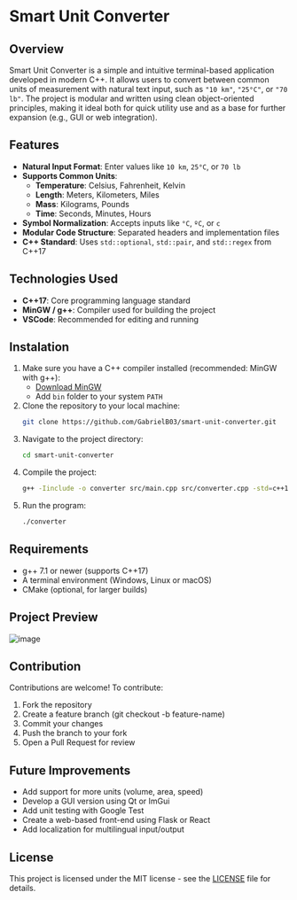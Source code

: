 # Smart Unit Converter

## Overview

Smart Unit Converter is a simple and intuitive terminal-based application developed in modern C++. It allows users to convert between common units of measurement with natural text input, such as `"10 km"`, `"25°C"`, or `"70 lb"`. The project is modular and written using clean object-oriented principles, making it ideal both for quick utility use and as a base for further expansion (e.g., GUI or web integration).

## Features

- **Natural Input Format**: Enter values like `10 km`, `25°C`, or `70 lb`
- **Supports Common Units**:
  - **Temperature**: Celsius, Fahrenheit, Kelvin
  - **Length**: Meters, Kilometers, Miles
  - **Mass**: Kilograms, Pounds
  - **Time**: Seconds, Minutes, Hours
- **Symbol Normalization**: Accepts inputs like `°C`, `ºC`, or `c`
- **Modular Code Structure**: Separated headers and implementation files
- **C++ Standard**: Uses `std::optional`, `std::pair`, and `std::regex` from C++17

## Technologies Used

- **C++17**: Core programming language standard
- **MinGW / g++**: Compiler used for building the project
- **VSCode**: Recommended for editing and running

## Instalation

1. Make sure you have a C++ compiler installed (recommended: MinGW with g++):
   - [Download MinGW](https://www.mingw-w64.org/)
   - Add `bin` folder to your system `PATH`
2. Clone the repository to your local machine:
   ```bash
   git clone https://github.com/GabrielB03/smart-unit-converter.git
   ```
3. Navigate to the project directory:
   ```bash
   cd smart-unit-converter
   ```
4. Compile the project:
   ```bash
   g++ -Iinclude -o converter src/main.cpp src/converter.cpp -std=c++17
   ```
5. Run the program:
   ```bash
   ./converter
   ```

## Requirements

- g++ 7.1 or newer (supports C++17)
- A terminal environment (Windows, Linux or macOS)
- CMake (optional, for larger builds)

## Project Preview

![image](https://github.com/user-attachments/assets/ca7079e2-e086-444f-b8e4-c6eb692a9a0b)

## Contribution

Contributions are welcome! To contribute:
1. Fork the repository
2. Create a feature branch (git checkout -b feature-name)
3. Commit your changes
4. Push the branch to your fork
5. Open a Pull Request for review

## Future Improvements

- Add support for more units (volume, area, speed)
- Develop a GUI version using Qt or ImGui
- Add unit testing with Google Test
- Create a web-based front-end using Flask or React
- Add localization for multilingual input/output

## License

This project is licensed under the MIT license - see the [LICENSE](LICENSE) file for details.
